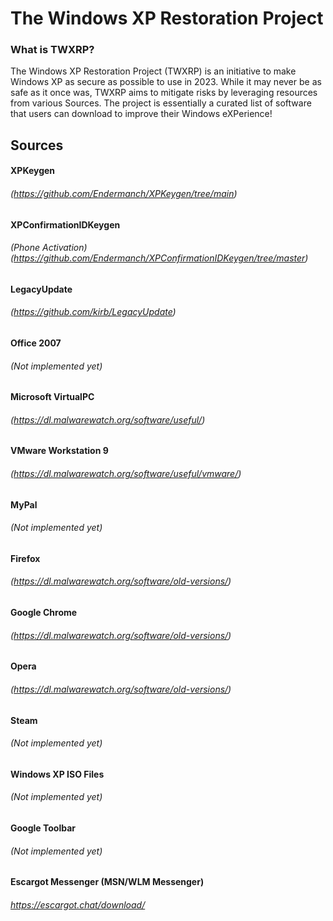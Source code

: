 # The Windows XP Restoration Project
### What is TWXRP?
The Windows XP Restoration Project (TWXRP) is an initiative to make Windows XP as secure as possible to use in 2023. While it may never be as safe as it once was, TWXRP aims to mitigate risks by leveraging resources from various Sources. The project is essentially a curated list of software that users can download to improve their Windows eXPerience!
## Sources
#### XPKeygen
###### (https://github.com/Endermanch/XPKeygen/tree/main)
#### XPConfirmationIDKeygen
###### (Phone Activation) (https://github.com/Endermanch/XPConfirmationIDKeygen/tree/master)
#### LegacyUpdate
###### (https://github.com/kirb/LegacyUpdate)
#### Office 2007
###### (Not implemented yet)
#### Microsoft VirtualPC
###### (https://dl.malwarewatch.org/software/useful/)
#### VMware Workstation 9
###### (https://dl.malwarewatch.org/software/useful/vmware/)
#### MyPal
###### (Not implemented yet)
#### Firefox
###### (https://dl.malwarewatch.org/software/old-versions/)
#### Google Chrome
###### (https://dl.malwarewatch.org/software/old-versions/)
#### Opera
###### (https://dl.malwarewatch.org/software/old-versions/)
#### Steam
###### (Not implemented yet)
#### Windows XP ISO Files
###### (Not implemented yet)
#### Google Toolbar
###### (Not implemented yet)
#### Escargot Messenger (MSN/WLM Messenger) 
###### https://escargot.chat/download/
